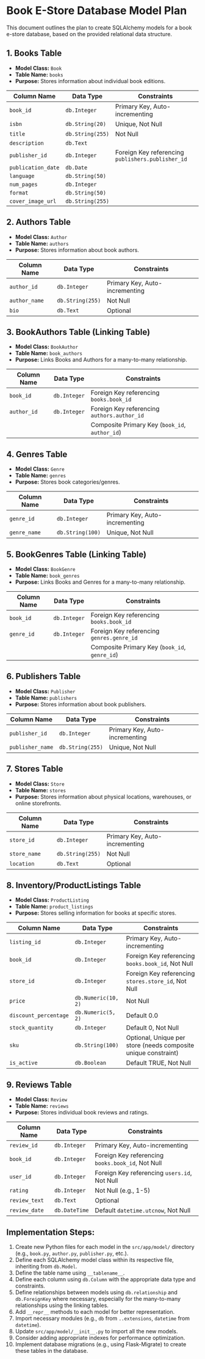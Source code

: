 # Book E-Store Database Model Plan

This document outlines the plan to create SQLAlchemy models for a book e-store database, based on the provided relational data structure.

## 1. Books Table

- **Model Class:** `Book`
- **Table Name:** `books`
- **Purpose:** Stores information about individual book editions.

| Column Name        | Data Type        | Constraints                                       |
| ------------------ | ---------------- | ------------------------------------------------- |
| `book_id`          | `db.Integer`     | Primary Key, Auto-incrementing                    |
| `isbn`             | `db.String(20)`  | Unique, Not Null                                  |
| `title`            | `db.String(255)` | Not Null                                          |
| `description`      | `db.Text`        |                                                   |
| `publisher_id`     | `db.Integer`     | Foreign Key referencing `publishers.publisher_id` |
| `publication_date` | `db.Date`        |                                                   |
| `language`         | `db.String(50)`  |                                                   |
| `num_pages`        | `db.Integer`     |                                                   |
| `format`           | `db.String(50)`  |                                                   |
| `cover_image_url`  | `db.String(255)` |                                                   |

## 2. Authors Table

- **Model Class:** `Author`
- **Table Name:** `authors`
- **Purpose:** Stores information about book authors.

| Column Name   | Data Type        | Constraints                    |
| ------------- | ---------------- | ------------------------------ |
| `author_id`   | `db.Integer`     | Primary Key, Auto-incrementing |
| `author_name` | `db.String(255)` | Not Null                       |
| `bio`         | `db.Text`        | Optional                       |

## 3. BookAuthors Table (Linking Table)

- **Model Class:** `BookAuthor`
- **Table Name:** `book_authors`
- **Purpose:** Links Books and Authors for a many-to-many relationship.

| Column Name | Data Type    | Constraints                                    |
| ----------- | ------------ | ---------------------------------------------- |
| `book_id`   | `db.Integer` | Foreign Key referencing `books.book_id`        |
| `author_id` | `db.Integer` | Foreign Key referencing `authors.author_id`    |
|             |              | Composite Primary Key (`book_id`, `author_id`) |

## 4. Genres Table

- **Model Class:** `Genre`
- **Table Name:** `genres`
- **Purpose:** Stores book categories/genres.

| Column Name  | Data Type        | Constraints                    |
| ------------ | ---------------- | ------------------------------ |
| `genre_id`   | `db.Integer`     | Primary Key, Auto-incrementing |
| `genre_name` | `db.String(100)` | Unique, Not Null               |

## 5. BookGenres Table (Linking Table)

- **Model Class:** `BookGenre`
- **Table Name:** `book_genres`
- **Purpose:** Links Books and Genres for a many-to-many relationship.

| Column Name | Data Type    | Constraints                                   |
| ----------- | ------------ | --------------------------------------------- |
| `book_id`   | `db.Integer` | Foreign Key referencing `books.book_id`       |
| `genre_id`  | `db.Integer` | Foreign Key referencing `genres.genre_id`     |
|             |              | Composite Primary Key (`book_id`, `genre_id`) |

## 6. Publishers Table

- **Model Class:** `Publisher`
- **Table Name:** `publishers`
- **Purpose:** Stores information about book publishers.

| Column Name      | Data Type        | Constraints                    |
| ---------------- | ---------------- | ------------------------------ |
| `publisher_id`   | `db.Integer`     | Primary Key, Auto-incrementing |
| `publisher_name` | `db.String(255)` | Unique, Not Null               |

## 7. Stores Table

- **Model Class:** `Store`
- **Table Name:** `stores`
- **Purpose:** Stores information about physical locations, warehouses, or online storefronts.

| Column Name  | Data Type        | Constraints                    |
| ------------ | ---------------- | ------------------------------ |
| `store_id`   | `db.Integer`     | Primary Key, Auto-incrementing |
| `store_name` | `db.String(255)` | Not Null                       |
| `location`   | `db.Text`        | Optional                       |

## 8. Inventory/ProductListings Table

- **Model Class:** `ProductListing`
- **Table Name:** `product_listings`
- **Purpose:** Stores selling information for books at specific stores.

| Column Name           | Data Type           | Constraints                                                    |
| --------------------- | ------------------- | -------------------------------------------------------------- |
| `listing_id`          | `db.Integer`        | Primary Key, Auto-incrementing                                 |
| `book_id`             | `db.Integer`        | Foreign Key referencing `books.book_id`, Not Null              |
| `store_id`            | `db.Integer`        | Foreign Key referencing `stores.store_id`, Not Null            |
| `price`               | `db.Numeric(10, 2)` | Not Null                                                       |
| `discount_percentage` | `db.Numeric(5, 2)`  | Default 0.0                                                    |
| `stock_quantity`      | `db.Integer`        | Default 0, Not Null                                            |
| `sku`                 | `db.String(100)`    | Optional, Unique per store (needs composite unique constraint) |
| `is_active`           | `db.Boolean`        | Default TRUE, Not Null                                         |

## 9. Reviews Table

- **Model Class:** `Review`
- **Table Name:** `reviews`
- **Purpose:** Stores individual book reviews and ratings.

| Column Name   | Data Type     | Constraints                                       |
| ------------- | ------------- | ------------------------------------------------- |
| `review_id`   | `db.Integer`  | Primary Key, Auto-incrementing                    |
| `book_id`     | `db.Integer`  | Foreign Key referencing `books.book_id`, Not Null |
| `user_id`     | `db.Integer`  | Foreign Key referencing `users.id`, Not Null      |
| `rating`      | `db.Integer`  | Not Null (e.g., 1-5)                              |
| `review_text` | `db.Text`     | Optional                                          |
| `review_date` | `db.DateTime` | Default `datetime.utcnow`, Not Null               |

## Implementation Steps:

1. Create new Python files for each model in the `src/app/model/` directory (e.g., `book.py`, `author.py`, `publisher.py`, etc.).
2. Define each SQLAlchemy model class within its respective file, inheriting from `db.Model`.
3. Define the table name using `__tablename__`.
4. Define each column using `db.Column` with the appropriate data type and constraints.
5. Define relationships between models using `db.relationship` and `db.ForeignKey` where necessary, especially for the many-to-many relationships using the linking tables.
6. Add `__repr__` methods to each model for better representation.
7. Import necessary modules (e.g., `db` from `..extensions`, `datetime` from `datetime`).
8. Update `src/app/model/__init__.py` to import all the new models.
9. Consider adding appropriate indexes for performance optimization.
10. Implement database migrations (e.g., using Flask-Migrate) to create these tables in the database.
